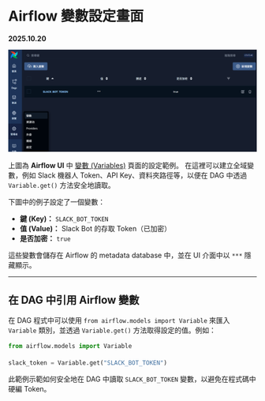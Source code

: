 # Airflow 變數設定畫面

**2025.10.20**

![Airflow Variable Screenshot](../img/airflow_variable.png)

上圖為 **Airflow UI** 中 [變數 (Variables)](https://airflow.apache.org/docs/apache-airflow/stable/core-concepts/variables.html) 頁面的設定範例。
在這裡可以建立全域變數，例如 Slack 機器人 Token、API Key、資料夾路徑等，以便在 DAG 中透過 `Variable.get()` 方法安全地讀取。

下圖中的例子設定了一個變數：

* **鍵 (Key)：** `SLACK_BOT_TOKEN`
* **值 (Value)：** Slack Bot 的存取 Token（已加密）
* **是否加密：** `true`

這些變數會儲存在 Airflow 的 metadata database 中，並在 UI 介面中以 `***` 隱藏顯示。

---

## 在 DAG 中引用 Airflow 變數

在 DAG 程式中可以使用 `from airflow.models import Variable` 來匯入 `Variable` 類別，並透過 `Variable.get()` 方法取得設定的值。例如：

```python
from airflow.models import Variable

slack_token = Variable.get("SLACK_BOT_TOKEN")
```

此範例示範如何安全地在 DAG 中讀取 `SLACK_BOT_TOKEN` 變數，以避免在程式碼中硬編 Token。
